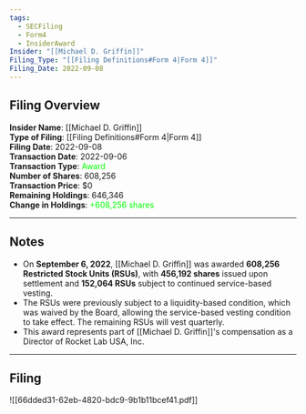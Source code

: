 ```yaml
---
tags:
  - SECFiling
  - Form4
  - InsiderAward
Insider: "[[Michael D. Griffin]]"
Filing_Type: "[[Filing Definitions#Form 4|Form 4]]"
Filing_Date: 2022-09-08
---
```


## Filing Overview

**Insider Name**: [[Michael D. Griffin]]  
**Type of Filing**: [[Filing Definitions#Form 4|Form 4]]  
**Filing Date**: 2022-09-08  
**Transaction Date**: 2022-09-06  
**Transaction Type**: <span style="color:lime">Award</span>  
**Number of Shares**: 608,256  
**Transaction Price**: $0  
**Remaining Holdings**: 646,346  
**Change in Holdings**: <span style="color:lime">+608,256 shares</span>  

---

## Notes

- On **September 6, 2022**, [[Michael D. Griffin]] was awarded **608,256 Restricted Stock Units (RSUs)**, with **456,192 shares** issued upon settlement and **152,064 RSUs** subject to continued service-based vesting.
- The RSUs were previously subject to a liquidity-based condition, which was waived by the Board, allowing the service-based vesting condition to take effect. The remaining RSUs will vest quarterly.
- This award represents part of [[Michael D. Griffin]]'s compensation as a Director of Rocket Lab USA, Inc.

---

## Filing

![[66dded31-62eb-4820-bdc9-9b1b11bcef41.pdf]]
